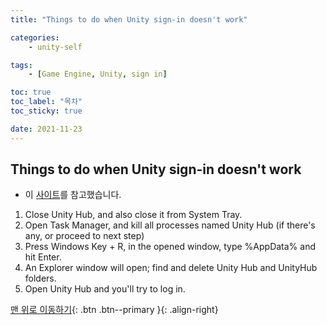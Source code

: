 ```yaml
---
title: "Things to do when Unity sign-in doesn't work"

categories:
    - unity-self

tags:
    - [Game Engine, Unity, sign in]

toc: true
toc_label: "목차"
toc_sticky: true

date: 2021-11-23
---
```


## Things to do when Unity sign-in doesn't work
- 이 [사이트](https://answers.unity.com/questions/1732776/cant-sign-into-unity-hub-sign-in-window-is-blank.html)를 참고했습니다.
1. Close Unity Hub, and also close it from System Tray.
2. Open Task Manager, and kill all processes named Unity Hub (if there's any, or proceed to next step)
3. Press Windows Key + R, in the opened window, type %AppData% and hit Enter.
4. An Explorer window will open; find and delete Unity Hub and UnityHub folders.
5. Open Unity Hub and you'll try to log in.

[맨 위로 이동하기](#){: .btn .btn--primary }{: .align-right}
